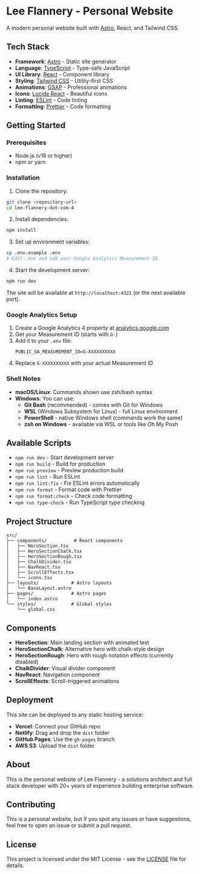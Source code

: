 # Lee Flannery - Personal Website

A modern personal website built with [Astro](https://astro.build), React, and Tailwind CSS.

## Tech Stack

- **Framework**: [Astro](https://astro.build) - Static site generator
- **Language**: [TypeScript](https://www.typescriptlang.org/) - Type-safe JavaScript
- **UI Library**: [React](https://reactjs.org/) - Component library
- **Styling**: [Tailwind CSS](https://tailwindcss.com/) - Utility-first CSS
- **Animations**: [GSAP](https://greensock.com/gsap/) - Professional animations
- **Icons**: [Lucide React](https://lucide.dev/) - Beautiful icons
- **Linting**: [ESLint](https://eslint.org/) - Code linting
- **Formatting**: [Prettier](https://prettier.io/) - Code formatting

## Getting Started

### Prerequisites

- Node.js (v16 or higher)
- npm or yarn

### Installation

1. Clone the repository:

```bash
git clone <repository-url>
cd lee-flannery-dot-com-4
```

2. Install dependencies:

```bash
npm install
```

3. Set up environment variables:

```bash
cp .env.example .env
# Edit .env and add your Google Analytics Measurement ID
```

4. Start the development server:

```bash
npm run dev
```

The site will be available at `http://localhost:4321` (or the next available port).

### Google Analytics Setup

1. Create a Google Analytics 4 property at [analytics.google.com](https://analytics.google.com)
2. Get your Measurement ID (starts with `G-`)
3. Add it to your `.env` file:
   ```
   PUBLIC_GA_MEASUREMENT_ID=G-XXXXXXXXXX
   ```
4. Replace `G-XXXXXXXXXX` with your actual Measurement ID

### Shell Notes

- **macOS/Linux**: Commands shown use zsh/bash syntax
- **Windows**: You can use:
  - **Git Bash** (recommended) - comes with Git for Windows
  - **WSL** (Windows Subsystem for Linux) - full Linux environment
  - **PowerShell** - native Windows shell (commands work the same)
  - **zsh on Windows** - available via WSL or tools like Oh My Posh

## Available Scripts

- `npm run dev` - Start development server
- `npm run build` - Build for production
- `npm run preview` - Preview production build
- `npm run lint` - Run ESLint
- `npm run lint:fix` - Fix ESLint errors automatically
- `npm run format` - Format code with Prettier
- `npm run format:check` - Check code formatting
- `npm run type-check` - Run TypeScript type checking

## Project Structure

```
src/
├── components/          # React components
│   ├── HeroSection.tsx
│   ├── HeroSectionChalk.tsx
│   ├── HeroSectionRough.tsx
│   ├── ChalkDivider.tsx
│   ├── NavReact.tsx
│   ├── ScrollEffects.tsx
│   └── icons.tsx
├── layouts/            # Astro layouts
│   └── BaseLayout.astro
├── pages/              # Astro pages
│   └── index.astro
└── styles/             # Global styles
    └── global.css
```

## Components

- **HeroSection**: Main landing section with animated text
- **HeroSectionChalk**: Alternative hero with chalk-style design
- **HeroSectionRough**: Hero with rough notation effects (currently disabled)
- **ChalkDivider**: Visual divider component
- **NavReact**: Navigation component
- **ScrollEffects**: Scroll-triggered animations

## Deployment

This site can be deployed to any static hosting service:

- **Vercel**: Connect your GitHub repo
- **Netlify**: Drag and drop the `dist` folder
- **GitHub Pages**: Use the `gh-pages` branch
- **AWS S3**: Upload the `dist` folder

## About

This is the personal website of Lee Flannery - a solutions architect and full stack developer with 20+ years of experience building enterprise software.

## Contributing

This is a personal website, but if you spot any issues or have suggestions, feel free to open an issue or submit a pull request.

## License

This project is licensed under the MIT License - see the [LICENSE](LICENSE) file for details.
